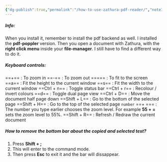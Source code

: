 ```yaml
---
{"dg-publish":true,"permalink":"/how-to-use-zathura-pdf-reader/","noteIcon":""}
---
```


##### Info:
When you install it, remember to install the pdf backend as well. I installed the **pdf-poppler** version. Then you open a document with Zathura, with the **right click menu** inside your **file-manager**. I still have to find a different way to do it.

##### Keyboard controls:
==+== : To zoom in
==-== : To zoom out
==\=== : To fit to the screen
==a== : Fit the height to the current window
==s== : Fit the width to the current window
==Ctrl + n== : Toggle status bar
==Ctrl + r== : Recolour / invert colours
==d== : Toggle dual page view
==Ctrl + D== : Move the document half page down
==Shift + L== : Go to the bottom of the selected page
==Shift + H== : Go to the top of the selected page
`number` ==+ \=== : The number you type earlier chooses the zoom level. For example **55 + =** sets the zoom level to 55%.
==Shift + R== : Refresh / Redraw the current document

##### How to remove the bottom bar about the copied and selected test?
1. Press **Shift + ;**
2. This will enter to the command mode. 
3. Then press **Esc** to exit it and the bar will dissappear.

